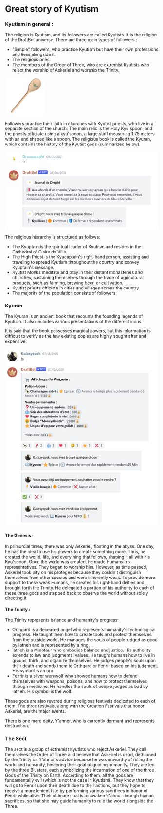 # Great story of Kyutism

### Kyutism in general :

The religion is Kyutism, and its followers are called Kyutists. It is the religion of the DraftBot universe. There are three main types of followers :

* "Simple" followers, who practice Kyutism but have their own professions and lives alongside it.
* The religious ones.
* The members of the Order of Three, who are extremist Kyutists who reject the worship of Askeriel and worship the Trinity.

![The Kyu'spoon used by the priests](<../.gitbook/assets/image (44).png>)

Followers practice their faith in churches with Kyutist priests, who live in a separate section of the church. The main relic is the Holy Kyu'spoon, and the priests officiate using a kyu'spoon, a large staff measuring 1.75 meters with an end shaped like a spoon. The religious book is called the Kyuran, which contains the history of the Kyutist gods (summarized below).

![Pale copies of the divine object seem to circulate in the land.](<../.gitbook/assets/image (32).png>)

The religious hierarchy is structured as follows:

* The Kyuptain is the spiritual leader of Kyutism and resides in the Cathedral of Claire de Ville.
* The High Priest is the Kyucaptain's right-hand person, assisting and traveling to spread Kyutism throughout the country and convey Kyuptain's message.
* Kyutist Monks meditate and pray in their distant monasteries and churches, sustaining themselves through the trade of agricultural products, such as farming, brewing beer, or cultivation.
* Kyutist priests officiate in cities and villages across the country.
* The majority of the population consists of followers.

### Kyuran

The Kyuran is an ancient book that recounts the founding legends of Kyutism. It also includes various presentations of the different icons.

It is said that the book possesses magical powers, but this information is difficult to verify as the few existing copies are highly sought after and expensive.

![Un exemplaire du Kyuran vendu au marché noir.](<../.gitbook/assets/image (40).png>)

#### The Genesis :

In primordial times, there was only Askeriel, floating in the abyss. One day, he had the idea to use his powers to create something more. Thus, he created the world, life, and everything that follows, shaping it all with his Kyu'spoon. Once the world was created, he made Humans his representatives. They began to worship him. However, as time passed, Askeriel took pity on his proteges because they couldn't distinguish themselves from other species and were inherently weak. To provide more support to these weak Humans, he created his right-hand deities and brought forth the Trinity. He delegated a portion of his authority to each of these three gods and stepped back to observe the world without solely directing it.

#### The Trinity :

The Trinity represents balance and humanity's progress:

* Orthgard is a deceased angel who represents humanity's technological progress. He taught them how to create tools and protect themselves from the outside world. He manages the souls of people judged as good by Iatneh and is represented by a ring.
* Iatneh is a Minotaur who embodies balance and justice. His authority extends to law and judgmental values. He taught humans how to live in groups, think, and organize themselves. He judges people's souls upon their death and sends them to Orthgard or Fenrir based on his judgment. His symbol is an urn.
* Fenrir is a silver werewolf who showed humans how to defend themselves with weapons, poisons, and how to protect themselves through medicine. He handles the souls of people judged as bad by Iatneh. His symbol is the wolf.

These gods are also revered during religious festivals dedicated to each of them. The three festivals, along with the Creation Festivals that honor Askeriel, are the major events.

There is one more deity, Y'ahnor, who is currently dormant and represents destruction.

### The Sect

The sect is a group of extremist Kyutists who reject Askeriel. They call themselves the Order of Three and believe that Askeriel is dead, dethroned by the Trinity on Y'ahnor's advice because he was unworthy of ruling the world and humanity, hindering their goal of guiding humanity. They are led by the three Blusters, each symbolizing the incarnation of one of the three Gods of the Trinity on Earth. According to them, all the gods are fundamentally evil (which is not the case in Kyutism). They know that they will go to Fenrir upon their death due to their actions, but they hope to receive a more lenient fate by performing various sacrifices in honor of Fenrir while alive. Their ultimate goal is to awaken Y'ahnor through human sacrifices, so that she may guide humanity to rule the world alongside the Three.
